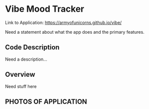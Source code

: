 # Vibe Mood Tracker
Link to Application: https://armyofunicorns.github.io/vibe/

Need a statement about what the app does and the primary features.

## Code Description
Need a description...

## Overview
Need stuff here

## PHOTOS OF APPLICATION 





